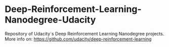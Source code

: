 # Deep-Reinforcement-Learning-Nanodegree-Udacity
Repository of Udacity´s Deep Reinforcement Learning Nanodegree projects. More info on: https://github.com/udacity/deep-reinforcement-learning

